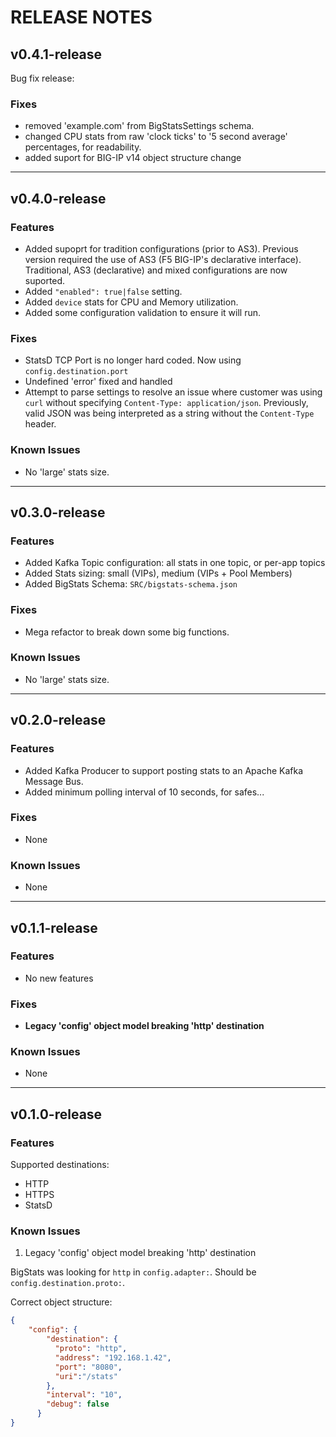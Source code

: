 # RELEASE NOTES

## v0.4.1-release

Bug fix release:

### Fixes

* removed 'example.com' from BigStatsSettings schema.
* changed CPU stats from raw 'clock ticks' to '5 second average' percentages, for readability.
* added suport for BIG-IP v14 object structure change

---

## v0.4.0-release

### Features

* Added supoprt for tradition configurations (prior to AS3). Previous version required the use of AS3 (F5 BIG-IP's declarative interface). Traditional, AS3 (declarative) and mixed configurations are now suported.
* Added `"enabled": true|false` setting.
* Added `device` stats for CPU and Memory utilization.
* Added some configuration validation to ensure it will run.

### Fixes

* StatsD TCP Port is no longer hard coded. Now using `config.destination.port`
* Undefined 'error' fixed and handled
* Attempt to parse settings to resolve an issue where customer was using `curl` without specifying `Content-Type: application/json`. Previously, valid JSON was being interpreted as a string without the `Content-Type` header.

### Known Issues

* No 'large' stats size.

---

## v0.3.0-release

### Features

* Added Kafka Topic configuration: all stats in one topic, or per-app topics
* Added Stats sizing: small (VIPs), medium (VIPs + Pool Members)
* Added BigStats Schema: `SRC/bigstats-schema.json`

### Fixes

* Mega refactor to break down some big functions.

### Known Issues

* No 'large' stats size.

---

## v0.2.0-release

### Features

* Added Kafka Producer to support posting stats to an Apache Kafka Message Bus.
* Added minimum polling interval of 10 seconds, for safes...

### Fixes

* None

### Known Issues

* None

---

## v0.1.1-release

### Features

* No new features

### Fixes

* **Legacy 'config' object model breaking 'http' destination**

### Known Issues

* None

---

## v0.1.0-release

### Features

Supported destinations:

* HTTP
* HTTPS
* StatsD

### Known Issues

1. Legacy 'config' object model breaking 'http' destination

BigStats was looking for `http` in `config.adapter:`. Should be `config.destination.proto:`.

Correct object structure:

```json
{
    "config": {
        "destination": {
          "proto": "http",
          "address": "192.168.1.42",
          "port": "8080",
          "uri":"/stats"
        },
        "interval": "10",
        "debug": false
      }
}
```